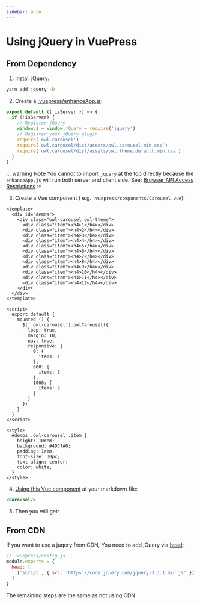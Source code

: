 ```yaml
---
sidebar: auto
---
```


# Using jQuery in VuePress

## From Dependency

1. Install jQuery:

```bash
yarn add jquery -D
```

2. Create a [.vuepress/enhanceApp.js](https://vuepress.vuejs.org/guide/basic-config.html#app-level-enhancements):

```js
export default ({ isServer }) => {
  if (!isServer) {
    // Register jQuery
    window.$ = window.jQuery = require('jquery')
    // Register your jQuery plugin
    require('owl.carousel')
    require('owl.carousel/dist/assets/owl.carousel.min.css')
    require('owl.carousel/dist/assets/owl.theme.default.min.css')
  }
}
```

::: warning Note
You cannot to import `jquery` at the top directly because the `enhanceApp.js` will run both server and client side.
See: [Browser API Access Restrictions](https://vuepress.vuejs.org/guide/using-vue.html#browser-api-access-restrictions)
:::

3. Create a Vue component ( e.g. `.vuepress/components/Carousel.vue`):

```vue
<template>
  <div id="demos">
    <div class="owl-carousel owl-theme">
      <div class="item"><h4>1</h4></div>
      <div class="item"><h4>2</h4></div>
      <div class="item"><h4>3</h4></div>
      <div class="item"><h4>4</h4></div>
      <div class="item"><h4>5</h4></div>
      <div class="item"><h4>6</h4></div>
      <div class="item"><h4>7</h4></div>
      <div class="item"><h4>8</h4></div>
      <div class="item"><h4>9</h4></div>
      <div class="item"><h4>10</h4></div>
      <div class="item"><h4>11</h4></div>
      <div class="item"><h4>12</h4></div>
    </div>
  </div>
</template>

<script>
  export default {
    mounted () {
      $('.owl-carousel').owlCarousel({
        loop: true,
        margin: 10,
        nav: true,
        responsive: {
          0: {
            items: 1
          },
          600: {
            items: 3
          },
          1000: {
            items: 5
          }
        }
      })
    }
  }
</script>

<style>
  #demos .owl-carousel .item {
    height: 10rem;
    background: #4DC7A0;
    padding: 1rem;
    font-size: 30px;
    text-align: center;
    color: white;
  }
</style>
```

4. [Using this Vue component](https://vuepress.vuejs.org/guide/using-vue.html) at your markdown file:

```md
<Carousel/>
```

5. Then you will get:

<Carousel/>

## From CDN

If you want to use a juqery from CDN, You need to add jQuery via [head](https://vuepress.vuejs.org/config/#head):

```js
// .vuepress/config.js
module.exports = { 
  head: [
    ['script', { src: 'https://code.jquery.com/jquery-3.3.1.min.js' }]
  ]
}
```

The remaining steps are the same as not using CDN.
